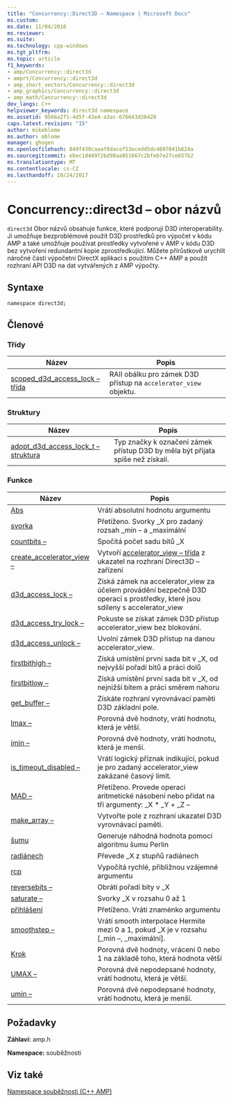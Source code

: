 ```yaml
---
title: "Concurrency::Direct3D – Namespace | Microsoft Docs"
ms.custom: 
ms.date: 11/04/2016
ms.reviewer: 
ms.suite: 
ms.technology: cpp-windows
ms.tgt_pltfrm: 
ms.topic: article
f1_keywords:
- amp/Concurrency::direct3d
- amprt/Concurrency::direct3d
- amp_short_vectors/Concurrency::direct3d
- amp_graphics/Concurrency::direct3d
- amp_math/Concurrency::direct3d
dev_langs: C++
helpviewer_keywords: direct3d namespace
ms.assetid: 9566a2f1-4d5f-43e4-a3ac-676643d38420
caps.latest.revision: "15"
author: mikeblome
ms.author: mblome
manager: ghogen
ms.openlocfilehash: 849f430caaaf8dacef53ecedd5dc4897041b624a
ms.sourcegitcommit: ebec1d449f2bd98aa851667c2bfeb7e27ce657b2
ms.translationtype: MT
ms.contentlocale: cs-CZ
ms.lasthandoff: 10/24/2017
---
```

# <a name="concurrencydirect3d-namespace"></a>Concurrency::direct3d – obor názvů
`direct3d` Obor názvů obsahuje funkce, které podporují D3D interoperability. Ji umožňuje bezproblémové použít D3D prostředků pro výpočet v kódu AMP a také umožňuje používat prostředky vytvořené v AMP v kódu D3D bez vytvoření redundantní kopie zprostředkující. Můžete přírůstkově urychlit náročné části výpočetní DirectX aplikací s použitím C++ AMP a použít rozhraní API D3D na dat vytvářených z AMP výpočty.  
  
## <a name="syntax"></a>Syntaxe  
  
```  
namespace direct3d;  
```  
  
## <a name="members"></a>Členové  
  
### <a name="classes"></a>Třídy  
  
|Název|Popis|  
|----------|-----------------|  
|[scoped_d3d_access_lock – třída](scoped-d3d-access-lock-class.md)|RAII obálku pro zámek D3D přístup na `accelerator_view` objektu.|  
  
### <a name="structures"></a>Struktury  
  
|Název|Popis|  
|----------|-----------------|  
|[adopt_d3d_access_lock_t – struktura](adopt-d3d-access-lock-t-structure.md)|Typ značky k označení zámek přístup D3D by měla být přijata spíše než získali.|  
  
### <a name="functions"></a>Funkce  
  
|Název|Popis|  
|----------|-----------------|  
|[Abs](concurrency-direct3d-namespace-functions-amp.md#abs)|Vrátí absolutní hodnotu argumentu|  
|[svorka](concurrency-direct3d-namespace-functions-amp.md#clamp)|Přetíženo. Svorky _X pro zadaný rozsah _min – a _maximální|  
|[countbits –](concurrency-direct3d-namespace-functions-amp.md#countbits)|Spočítá počet sadu bitů _X|  
|[create_accelerator_view –](concurrency-direct3d-namespace-functions-amp.md#create_accelerator_view)|Vytvoří [accelerator_view – třída](accelerator-view-class.md) z ukazatel na rozhraní Direct3D – zařízení|  
|[d3d_access_lock –](concurrency-direct3d-namespace-functions-amp.md#d3d_access_lock)|Získá zámek na accelerator_view za účelem provádění bezpečně D3D operací s prostředky, které jsou sdíleny s accelerator_view|  
|[d3d_access_try_lock –](concurrency-direct3d-namespace-functions-amp.md#d3d_access_try_lock)|Pokuste se získat zámek D3D přístup accelerator_view bez blokování.|  
|[d3d_access_unlock –](concurrency-direct3d-namespace-functions-amp.md#d3d_access_unlock)|Uvolní zámek D3D přístup na danou accelerator_view.|  
|[firstbithigh –](concurrency-direct3d-namespace-functions-amp.md#firstbithigh)|Získá umístění první sada bit v _X, od nejvyšší pořadí bitů a práci dolů|  
|[firstbitlow –](concurrency-direct3d-namespace-functions-amp.md#firstbitlow)|Získá umístění první sada bit v _X, od nejnižší bitem a práci směrem nahoru|  
|[get_buffer –](concurrency-direct3d-namespace-functions-amp.md#get_buffer)|Získáte rozhraní vyrovnávací paměti D3D základní pole.|  
|[Imax –](concurrency-direct3d-namespace-functions-amp.md#imax)|Porovná dvě hodnoty, vrátí hodnotu, která je větší.|  
|[imin –](concurrency-direct3d-namespace-functions-amp.md#imin)|Porovná dvě hodnoty, vrátí hodnotu, která je menší.|  
|[is_timeout_disabled –](concurrency-direct3d-namespace-functions-amp.md#is_timeout_disabled)|Vrátí logický příznak indikující, pokud je pro zadaný accelerator_view zakázané časový limit.|  
|[MAD –](concurrency-direct3d-namespace-functions-amp.md#mad)|Přetíženo. Provede operaci aritmetické násobení nebo přidat na tři argumenty: _X * _Y + _Z –|  
|[make_array –](concurrency-direct3d-namespace-functions-amp.md#make_array)|Vytvořte pole z rozhraní ukazatel D3D vyrovnávací paměti.|  
|[šumu](concurrency-direct3d-namespace-functions-amp.md#noise)|Generuje náhodná hodnota pomocí algoritmu šumu Perlin|  
|[radiánech](concurrency-direct3d-namespace-functions-amp.md#radians)|Převede _X z stupňů radiánech|  
|[rcp](concurrency-direct3d-namespace-functions-amp.md#rcp)|Vypočítá rychlé, přibližnou vzájemné argumentu|  
|[reversebits –](concurrency-direct3d-namespace-functions-amp.md#reversebits)|Obrátí pořadí bity v _X|  
|[saturate –](concurrency-direct3d-namespace-functions-amp.md#saturate)|Svorky _X v rozsahu 0 až 1|  
|[přihlášení](concurrency-direct3d-namespace-functions-amp.md#sign)|Přetíženo. Vrátí znaménko argumentu|  
|[smoothstep –](concurrency-direct3d-namespace-functions-amp.md#smoothstep)|Vrátí smooth interpolace Hermite mezi 0 a 1, pokud _X je v rozsahu [_min –, _maximální].|  
|[Krok](concurrency-direct3d-namespace-functions-amp.md#step)|Porovná dvě hodnoty, vrácení 0 nebo 1 na základě toho, která hodnota větší|  
|[UMAX –](concurrency-direct3d-namespace-functions-amp.md#umax)|Porovná dvě nepodepsané hodnoty, vrátí hodnotu, která je větší.|  
|[umin –](concurrency-direct3d-namespace-functions-amp.md#umin)|Porovná dvě nepodepsané hodnoty, vrátí hodnotu, která je menší.|  

## <a name="requirements"></a>Požadavky  
 **Záhlaví:** amp.h  
  
 **Namespace:** souběžnosti  
  
## <a name="see-also"></a>Viz také  
 [Namespace souběžnosti (C++ AMP)](concurrency-namespace-cpp-amp.md)
